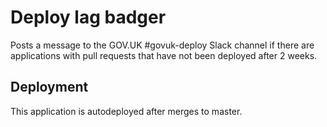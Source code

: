 # Deploy lag badger

Posts a message to the GOV.UK #govuk-deploy Slack channel if there are applications
with pull requests that have not been deployed after 2 weeks.

## Deployment

This application is autodeployed after merges to master.

